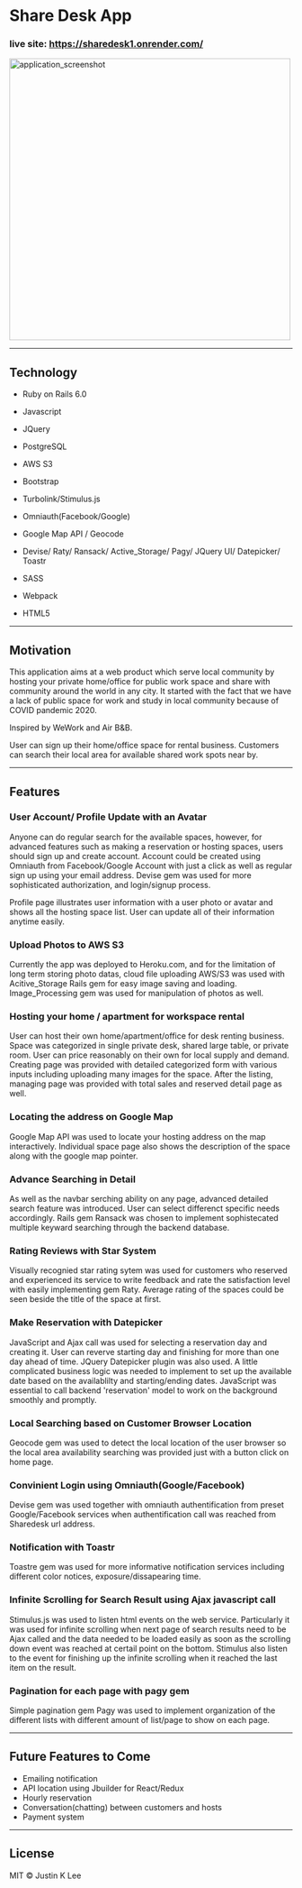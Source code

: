   

# Share Desk App

### live site: https://sharedesk1.onrender.com/

<img src="app/assets/images/share_desk.gif" alt="application_screenshot" width="500" />

---
## Technology

- Ruby on Rails 6.0

- Javascript

- JQuery

- PostgreSQL

- AWS S3 

- Bootstrap

- Turbolink/Stimulus.js

- Omniauth(Facebook/Google)

- Google Map API / Geocode

- Devise/ Raty/ Ransack/ Active_Storage/ Pagy/ JQuery UI/ Datepicker/ Toastr

- SASS

- Webpack

- HTML5

---
## Motivation

This application aims at a web product which serve local community by hosting your private home/office for public work space and share with community around the world in any city. It started with the fact that we have a lack of public space for work and study in local community because of COVID pandemic 2020.

Inspired by WeWork and Air B&B.

User can sign up their home/office space for rental business. Customers can search their local area for available shared work spots near by.

---

## Features

### User Account/ Profile Update with an Avatar

Anyone can do regular search for the available spaces, however, for advanced features such as making a reservation or hosting spaces, users should sign up and create account. Account could be created using Omniauth from Facebook/Google Account with just a click as well as regular sign up using your email address. Devise gem was used for more sophisticated authorization, and login/signup process.

Profile page illustrates user information with a user photo or avatar and shows all the hosting space list. User can update all of their information anytime easily.

### Upload Photos to AWS S3

Currently the app was deployed to Heroku.com, and for the limitation of long term storing photo datas, cloud file uploading AWS/S3 was used with Acitive_Storage Rails gem for easy image saving and loading. Image_Processing gem was used for manipulation of photos as well.

### Hosting your home / apartment for workspace rental

User can host their own home/apartment/office for desk renting business. Space was categorized in single private desk, shared large table, or private room. User can price reasonably on their own for local supply and demand. Creating page was provided with detailed categorized form with various inputs including uploading many images for the space. After the listing, managing page was provided with total sales and reserved detail page as well.

### Locating the address on Google Map

Google Map API was used to locate your hosting address on the map interactively. Individual space page also shows the description of the space along with the google map pointer.

### Advance Searching in Detail

As well as the navbar serching ability on any page, advanced detailed search feature was introduced. User can select differenct specific needs accordingly. Rails gem Ransack was chosen to implement sophistecated multiple keyward searching through the backend database.

### Rating Reviews with Star System

Visually recognied star rating sytem was used for customers who reserved and experienced its service to write feedback and rate the satisfaction level with easily implementing gem Raty. Average rating of the spaces could be seen beside the title of the space at first.

### Make Reservation with Datepicker

JavaScript and Ajax call was used for selecting a reservation day and creating it. User can reverve starting day and finishing for more than one day ahead of time.
JQuery Datepicker plugin was also used. A little complicated business logic was needed to implement to set up the available date based on the availablilty and starting/ending dates. JavaScript was essential to call backend 'reservation' model to work on the background smoothly and promptly.

### Local Searching based on Customer Browser Location

Geocode gem was used to detect the local location of the user browser so the local area availability searching was provided just with a button click on home page.

### Convinient Login using Omniauth(Google/Facebook)

Devise gem was used together with omniauth authentification from preset Google/Facebook services when authentification call was reached from Sharedesk url address.

### Notification with Toastr

Toastre gem was used for more informative notification services including different color notices, exposure/dissapearing time.

### Infinite Scrolling for Search Result using Ajax javascript call

Stimulus.js was used to listen html events on the web service. Particularly it was used for infinite scrolling when next page of search results need to be Ajax called and the data needed to be loaded easily as soon as the scrolling down event was reached at certail point on the bottom. Stimulus also listen to the event for finishing up the infinite scrolling when it reached the last item on the result.

### Pagination for each page with pagy gem

Simple pagination gem Pagy was used to implement organization of the different lists with different amount of list/page to show on each page.

---
## Future Features to Come

- Emailing notification
- API location using Jbuilder for React/Redux
- Hourly reservation
- Conversation(chatting) between customers and hosts
- Payment system 
---
## License ##
MIT © Justin K Lee
